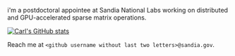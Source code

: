 i'm a postdoctoral appointee at Sandia National Labs working on distributed and GPU-accelerated sparse matrix operations.

[![Carl's GitHub stats](https://github-readme-stats.vercel.app/api?username=cwpearson)](https://github.com/anuraghazra/github-readme-stats)

Reach me at `<github username without last two letters>@sandia.gov`.

